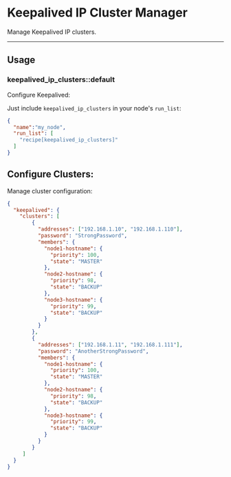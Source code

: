 # Keepalived IP Cluster Manager

Manage Keepalived IP clusters.

---

## Usage

### keepalived_ip_clusters::default

Configure Keepalived:

Just include `keepalived_ip_clusters` in your node's `run_list`:

```json
{
  "name":"my_node",
  "run_list": [
    "recipe[keepalived_ip_clusters]"
  ]
}
```

## Configure Clusters:

Manage cluster configuration:

```json
{
  "keepalived": {
    "clusters": [
        {
          "addresses": ["192.168.1.10", "192.168.1.110"],
          "password": "StrongPassword",
          "members": {
            "node1-hostname": {
              "priority": 100,
              "state": "MASTER"
            },
            "node2-hostname": {
              "priority": 98,
              "state": "BACKUP"
            },
            "node3-hostname": {
              "priority": 99,
              "state": "BACKUP"
            }
          }
        },
        {
          "addresses": ["192.168.1.11", "192.168.1.111"],
          "password": "AnotherStrongPassword",
          "members": {
            "node1-hostname": {
              "priority": 100,
              "state": "MASTER"
            },
            "node2-hostname": {
              "priority": 98,
              "state": "BACKUP"
            },
            "node3-hostname": {
              "priority": 99,
              "state": "BACKUP"
            }
          }
        }
     ]
  }
}
```
